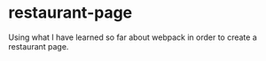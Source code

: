 # restaurant-page

Using what I have learned so far about webpack in order to create a restaurant page.